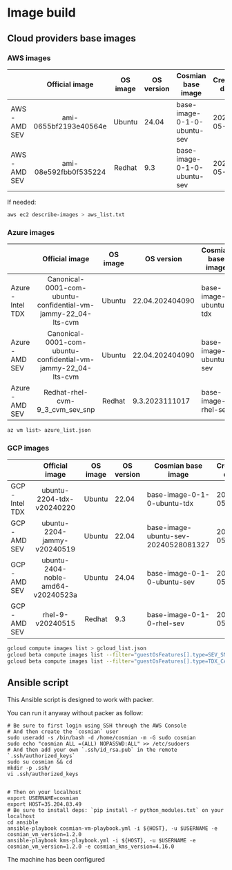 # Image build

## Cloud providers base images

### AWS images

|               |    Official image     | OS image | OS version | Cosmian base image          | Creation date |
| :------------ | :-------------------: | :------: | ---------- | --------------------------- | ------------- |
| AWS - AMD SEV | ami-0655bf2193e40564e |  Ubuntu  | 24.04      | base-image-0-1-0-ubuntu-sev | 2024-05-27    |
| AWS - AMD SEV | ami-08e592fbb0f535224 |  Redhat  | 9.3        | base-image-0-1-0-ubuntu-sev | 2024-05-27    |

If needed:

```sh
aws ec2 describe-images > aws_list.txt
```

### Azure images

|                   |                        Official image                         | OS image | OS version      | Cosmian base image    | Version | Creation date |
| :---------------- | :-----------------------------------------------------------: | :------: | --------------- | --------------------- | ------- | ------------- |
| Azure - Intel TDX | Canonical-0001-com-ubuntu-confidential-vm-jammy-22_04-lts-cvm |  Ubuntu  | 22.04.202404090 | base-image-ubuntu-tdx | 0.1.0   | 2024-05-28    |
| Azure - AMD SEV   | Canonical-0001-com-ubuntu-confidential-vm-jammy-22_04-lts-cvm |  Ubuntu  | 22.04.202404090 | base-image-ubuntu-sev | 0.1.0   | 2024-05-28    |
| Azure - AMD SEV   |                Redhat-rhel-cvm-9_3_cvm_sev_snp                |  Redhat  | 9.3.2023111017  | base-image-rhel-sev   | 0.1.0   | 2024-05-28    |

```sh
az vm list> azure_list.json
```

### GCP images

|                 |           Official image           | OS image | OS version | Cosmian base image                   | Creation date |
| :-------------- | :--------------------------------: | :------: | ---------- | ------------------------------------ | ------------- |
| GCP - Intel TDX |     ubuntu-2204-tdx-v20240220      |  Ubuntu  | 22.04      | base-image-0-1-0-ubuntu-tdx          | 2024-05-28    |
| GCP - AMD SEV   |    ubuntu-2204-jammy-v20240519     |  Ubuntu  | 22.04      | base-image-ubuntu-sev-20240528081327 | 2024-05-28    |
| GCP - AMD SEV   | ubuntu-2404-noble-amd64-v20240523a |  Ubuntu  | 24.04      | base-image-0-1-0-ubuntu-sev          | 2024-05-28    |
| GCP - AMD SEV   |          rhel-9-v20240515          |  Redhat  | 9.3        | base-image-0-1-0-rhel-sev            | 2024-05-28    |

```sh
gcloud compute images list > gcloud_list.json
gcloud beta compute images list --filter="guestOsFeatures[].type=SEV_SNP_CAPABLE" --format=json > gcloud_images_SEV_SNP_CAPABLE.json
gcloud beta compute images list --filter="guestOsFeatures[].type=TDX_CAPABLE" --format=json > gcloud_images_TDX.json
```

## Ansible script

This Ansible script is designed to work with packer.

You can run it anyway without packer as follow:

```console
# Be sure to first login using SSH through the AWS Console
# And then create the `cosmian` user
sudo useradd -s /bin/bash -d /home/cosmian -m -G sudo cosmian
sudo echo "cosmian ALL =(ALL) NOPASSWD:ALL" >> /etc/sudoers
# And then add your own `.ssh/id_rsa.pub` in the remote `.ssh/authorized_keys`
sudo su cosmian && cd
mkdir -p .ssh/
vi .ssh/authorized_keys


# Then on your localhost
export USERNAME=cosmian
export HOST=35.204.83.49
# Be sure to install deps: `pip install -r python_modules.txt` on your localhost
cd ansible
ansible-playbook cosmian-vm-playbook.yml -i ${HOST}, -u $USERNAME -e cosmian_vm_version=1.2.0
ansible-playbook kms-playbook.yml -i ${HOST}, -u $USERNAME -e cosmian_vm_version=1.2.0 -e cosmian_kms_version=4.16.0
```

The machine has been configured

